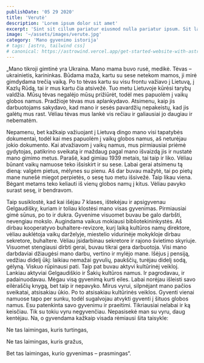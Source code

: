 ```yaml
---
publishDate: '05 29 2020'
title: 'Verutė'
description: 'Lorem ipsum dolor sit amet'
excerpt: 'Sint sit cillum pariatur eiusmod nulla pariatur ipsum. Sit laborum anim qui mollit tempor pariatur nisi minim dolor. Aliquip et adipisicing sit sit fugiat'
image: '~/assets/images/verute.jpg'
category: 'Mano gyvenimo istorija'
# tags: [astro, tailwind css]
# canonical: https://astrowind.vercel.app/get-started-website-with-astro-tailwind-css # When posting content to multiple platforms at the same time (such as this website and Medium) and want to specify the ultimate authority. Remove it to automatically generate canonical
---
```


„Mano tikroji gimtinė yra Ukraina. Mano mama buvo rusė, medikė. Tėvas – ukrainietis, karininkas. Būdama maža, kartu su sese netekom mamos, ji mirė gimdydama trečią vaiką. Po to tėvas kartu su visu frontu važiavo į Lietuvą, į Kazlų Rūdą, tai ir mus kartu čia atsivežė. Tuo metu Lietuvoje kūrėsi tarybų valdžia. Mūsų tėvas negalėjo mūsų prižiūrėt, todėl mes papuolėm į vaikų globos namus. Pradžioje tėvas mus aplankydavo. Atsimenu, kaip jis darbuotojams sakydavo, kad mano ir sesės pavardžių nepakeistų, kad jis galėtų mus rast. Vėliau tėvas mus lankė vis rečiau ir galiausiai jo daugiau ir nebematėm.

Nepamenu, bet kažkaip važiuojant į Lietuvą dingo mano visi tapatybės dokumentai, todėl kai mes papuolėm į vaikų globos namus, aš neturėjau jokio dokumento. Kai atvažiavom į vaikų namus, mus pirmiausiai priėmė gydytojas, patikrino sveikatą ir maždaug pagal mano išvaizdą jis ir nustatė mano gimimo metus. Parašė, kad gimiau 1939 metais, tai taip ir liko. Vėliau būnant vaikų namuose teko išsiskirt ir su sese. Labai gerai atsimenu tą dieną: valgėm pietus, mėlynes su pienu. Aš dar buvau mažytė, tai po pietų mane nunešė miegot perpietės, o sesę tuo metu išsivežė. Taip likau viena. Bėgant metams teko keliauti iš vienų globos namų į kitus. Vėliau pavyko surast sesę, ir bendravom.

Taip susiklostė, kad kai išėjau 7 klases, ištekėjau ir apsigyvenau Gelgaudišky, kuriam ir toliau klostėsi mano visas gyvenimas. Pirmiausiai gimė sūnus, po to ir dukra. Gyvenime visuomet buvau be galo darbšti, nevengiau mokslo. Augindama vaikus mokiausi bibliotekininkystės. Aš dirbau kooperatyvo buhaltere-revizore, kurį laiką kultūros namų direktore, vėliau auklėtoja vaikų darželyje, miestelio vidurinėje mokykloje dirbau sekretore, buhaltere. Vėliau įsidarbinau sekretore ir rajono švietimo skyriuje. Visuomet stengiausi dirbti gerai, buvau tikrai gera darbuotoja. Visi mano darbdaviai džiaugėsi mano darbu, vertino ir mylėjo mane. Išėjus į pensiją, vedžiau didelį ūkį: laikiau nemažai gyvulių, paukščių, turėjau didelį sodą, gėlyną. Viskuo rūpinausi pati. Taip pat buvau aktyvi kultūrinėj veikloj. Lankiau aktyviai Gelgaudiškio ir Šakių kultūros namus. Ir pagrodavau, ir padainuodavau. Mėgau visą gyvenimą kurti eiles. Labai norėjau išleisti savo eilėraščių knygą, bet taip ir nepavyko. Mirus vyrui, silpnėjant mano pačios sveikatai, atsisakiau ūkio. Po to atsisakiau kultūrinės veiklos. Gyventi vienai namuose tapo per sunku, todėl sugalvojau atvykti gyventi į šituos globos namus. Esu patenkinta savo gyvenimu ir praeitimi. Tikriausiai nelabai ir ką keisčiau. Tik su tokiu vyru negyvenčiau. Nepasisekė man su vyru, daug kentėjau. Na, o gyvendama kažkaip visada rėmiausi šita taisykle:

Ne tas laimingas, kuris turtingas,

Ne tas laimingas, kuris gražus,

Bet tas laimingas, kurio gyvenimas – prasmingas“.
